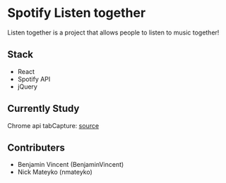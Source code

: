 
# Spotify Listen together

Listen together is a project that allows people to listen to music together!

## Stack

- React
- Spotify API
- jQuery

## Currently Study
Chrome api tabCapture: [source](https://developer.chrome.com/extensions/samples#search:tabcapture)

## Contributers
- Benjamin Vincent (BenjaminVincent)
- Nick Mateyko (nmateyko)

